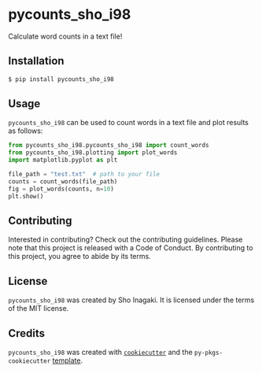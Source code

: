 # pycounts_sho_i98

Calculate word counts in a text file!

## Installation

```bash
$ pip install pycounts_sho_i98
```

## Usage

`pycounts_sho_i98` can be used to count words in a text file and plot results
as follows:

```python
from pycounts_sho_i98.pycounts_sho_i98 import count_words
from pycounts_sho_i98.plotting import plot_words
import matplotlib.pyplot as plt

file_path = "test.txt"  # path to your file
counts = count_words(file_path)
fig = plot_words(counts, n=10)
plt.show()
```

## Contributing

Interested in contributing? Check out the contributing guidelines. Please note that this project is released with a Code of Conduct. By contributing to this project, you agree to abide by its terms.

## License

`pycounts_sho_i98` was created by Sho Inagaki. It is licensed under the terms of the MIT license.

## Credits

`pycounts_sho_i98` was created with [`cookiecutter`](https://cookiecutter.readthedocs.io/en/latest/) and the `py-pkgs-cookiecutter` [template](https://github.com/py-pkgs/py-pkgs-cookiecutter).
